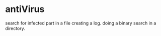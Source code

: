 # antiVirus
 search for infected part in a file 
 creating a log.
doing a binary search in a directory.

